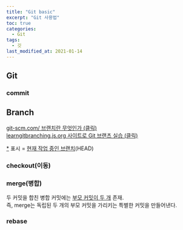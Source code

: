 ```yaml
---
title: "Git basic"
excerpt: "Git 사용법"
toc: true
categories: 
  - Git
tags: 
  - 깃
last_modified_at: 2021-01-14
---
```


## Git

### commit

## Branch

[<U>git-scm.com/ 브랜치란 무엇인가 (클릭)</U>](https://git-scm.com/book/ko/v2/Git-%EB%B8%8C%EB%9E%9C%EC%B9%98-%EB%B8%8C%EB%9E%9C%EC%B9%98%EB%9E%80-%EB%AC%B4%EC%97%87%EC%9D%B8%EA%B0%80)  
[<U>learngitbranching.js.org 사이트로 Git 브랜츠 실습 (클릭)</U>](https://learngitbranching.js.org/?locale=ko)

<U>\*</U> 표시 \= <U>현재 작업 중인 브랜치</U>(HEAD)

### checkout(이동)

### merge(병합)
두 커밋을 합친 병합 커밋에는 <U>부모 커밋이 두 개</U> 존재.  
즉, merge는 독립된 두 개의 부모 커밋을 가리키는 특별한 커밋을 만들어낸다.

### rebase
